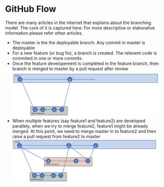 # GitHub Flow

There are many articles in the internet that explains about the branching model. The core of it is captured here. For more descriptive or elaborative information please refer other articles.

* The master is the the deployable branch. Any commit in master is deployable
* For a new feature (or bug fix), a branch is created. The relevent code is commited in one or more commits.
* Once the feature developement is completed in the feature branch, then branch is merged to master by a pull request after review
![One Featue Git Hub Flow](/images/git-feature-branch.png)
* When multiple features (say feature1 and feature2) are developed parallely, when we try to merge feature2, feature1 might be already merged. At this point, we need to merge master in to feature2 and then raise a pull request from feature2 to master
![Multiple Featues Git Hub Flow](/images/git-multiple-feature-branch.png)
